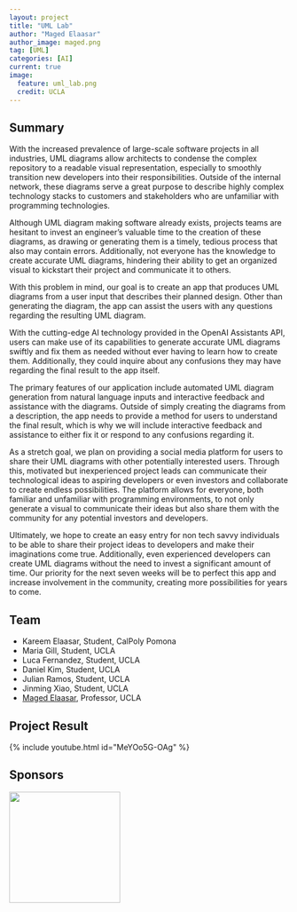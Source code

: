 ```yaml
---
layout: project
title: "UML Lab"
author: "Maged Elaasar"
author_image: maged.png
tag: [UML]
categories: [AI]
current: true
image:
  feature: uml_lab.png
  credit: UCLA
---
```


## Summary

With the increased prevalence of large-scale software projects in all industries, UML diagrams allow architects to condense the complex repository to a readable visual representation, especially to smoothly transition new developers into their responsibilities. Outside of the internal network, these diagrams serve a great purpose to describe highly complex technology stacks to customers and stakeholders who are unfamiliar with programming technologies. 

Although UML diagram making software already exists, projects teams are hesitant to invest an engineer’s valuable time to the creation of these diagrams, as drawing or generating them is a timely, tedious process that also may contain errors. Additionally, not everyone has the knowledge to create accurate UML diagrams, hindering their ability to get an organized visual to kickstart their project and communicate it to others.

With this problem in mind, our goal is to create an app that produces UML diagrams from a user input that describes their planned design. Other than generating the diagram, the app can assist the users with any questions regarding the resulting UML diagram. 

With the cutting-edge AI technology provided in the OpenAI Assistants API, users can make use of its capabilities to generate accurate UML diagrams swiftly and fix them as needed without ever having to learn how to create them. Additionally, they could inquire about any confusions they may have regarding the final result to the app itself. 

The primary features of our application include automated UML diagram generation from natural language inputs and interactive feedback and assistance with the diagrams. Outside of simply creating the diagrams from a description, the app needs to provide a method for users to understand the final result, which is why we will include interactive feedback and assistance to either fix it or respond to any confusions regarding it. 

As a stretch goal, we plan on providing a social media platform for users to share their UML diagrams with other potentially interested users. Through this, motivated but inexperienced project leads can communicate their technological ideas to aspiring developers or even investors and collaborate to create endless possibilities. The platform allows for everyone, both familiar and unfamiliar with programming environments, to not only generate a visual to communicate their ideas but also share them with the community for any potential investors and developers. 

Ultimately, we hope to create an easy entry for non tech savvy individuals to be able to share their project ideas to developers and make their imaginations come true. Additionally, even experienced developers can create UML diagrams without the need to invest a significant amount of time. Our priority for the next seven weeks will be to perfect this app and increase involvement in the community, creating more possibilities for years to come.

## Team

- Kareem Elaasar, Student, CalPoly Pomona
- Maria Gill, Student, UCLA
- Luca Fernandez, Student, UCLA
- Daniel Kim, Student, UCLA
- Julian Ramos, Student, UCLA
- Jinming Xiao, Student, UCLA
- [Maged Elaasar](/contributors/Maged%20Elaasar.html), Professor, UCLA

## Project Result

{% include youtube.html id="MeYOo5G-OAg" %}

## Sponsors

[<img width="200px" src="https://brand.ucla.edu/images/logos-and-marks/campus-logo.jpg"/>](https://www.ucla.edu/)
